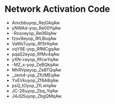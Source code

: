 # Network Activation Code
* Amcbbuyop_RejGAqAw
* yNWAd-yop_Re00YqAw
* -Rxsoeyop_Re06IqAw
* fzsv9eyop_RfLBoqAw
* VaWsTuyop_RfSHIqAw
* vqY9E-yop_RfMCgqAw
* pqaS2eyop_RfMv4qAw
* yXN-ceyop_RfcwYqAw
* -MZ_x-yop_ZeBQkqAw
* MhRVpeyop_ZeBTQqAw
* _Jem4-yop_ZfUMEqAw
* YxEVkuyop_Zf6A8qAw
* psQ_tOyop_ZfLwIqAw
* JC-26uyop_Zbq_YqAw
* J4JQ5uyop_ZbgQMqAw